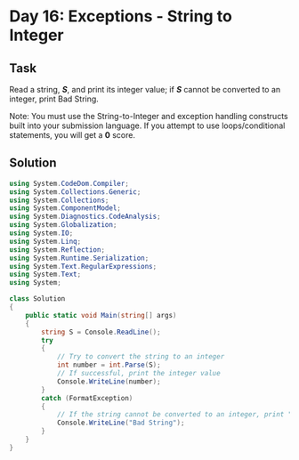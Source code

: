 ﻿# Day 16: Exceptions - String to Integer

## Task

Read a string, **_S_**, and print its integer value; if **_S_** cannot be converted to an integer, print Bad String.

Note: You must use the String-to-Integer and exception handling constructs built into your submission language. If you attempt to use loops/conditional statements, you will get a **0** score.

## Solution

```csharp
using System.CodeDom.Compiler;
using System.Collections.Generic;
using System.Collections;
using System.ComponentModel;
using System.Diagnostics.CodeAnalysis;
using System.Globalization;
using System.IO;
using System.Linq;
using System.Reflection;
using System.Runtime.Serialization;
using System.Text.RegularExpressions;
using System.Text;
using System;

class Solution
{
    public static void Main(string[] args)
    {
        string S = Console.ReadLine();
        try
        {
            // Try to convert the string to an integer
            int number = int.Parse(S);
            // If successful, print the integer value
            Console.WriteLine(number);
        }
        catch (FormatException)
        {
            // If the string cannot be converted to an integer, print "Bad String"
            Console.WriteLine("Bad String");
        }
    }
}
```
